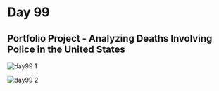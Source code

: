 # Day 99
## Portfolio Project - Analyzing Deaths Involving Police in the United States

![day99 1](https://github.com/diorithaliti/Python/assets/74361197/cd6cbcf4-1d77-4391-bffe-192afce616f8)

![day99 2](https://github.com/diorithaliti/Python/assets/74361197/54d6983f-6fb2-4ed8-a693-403ad3bcb172)
